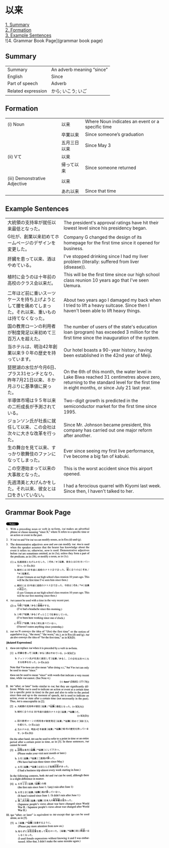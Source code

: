 # 以来

[1. Summary](#summary)<br>
[2. Formation](#formation)<br>
[3. Example Sentences](#example-sentences)<br>
![4. Grammar Book Page](grammar book page)<br>


## Summary

<table><tr>   <td>Summary</td>   <td>An adverb meaning “since”</td></tr><tr>   <td>English</td>   <td>Since</td></tr><tr>   <td>Part of speech</td>   <td>Adverb</td></tr><tr>   <td>Related expression</td>   <td>から; いこう; いご</td></tr></table>

## Formation

<table class="table"><tbody><tr class="tr head"><td class="td"><span class="numbers">(i)</span> <span class="bold">Noun</span></td><td class="td"><span class="concept">以来</span></td><td class="td"><span>Where Noun indicates an event or a specific time</span></td></tr><tr class="tr"><td class="td"></td><td class="td"><span>卒業</span><span class="concept">以来</span></td><td class="td"><span>Since someone’s graduation</span></td></tr><tr class="tr"><td class="td"></td><td class="td"><span>五月三日</span><span class="concept">以来</span></td><td class="td"><span>Since May 3</span></td></tr><tr class="tr head"><td class="td"><span class="numbers">(ii)</span> <span class="bold">Vて</span></td><td class="td"><span class="concept">以来</span></td><td class="td"></td></tr><tr class="tr"><td class="td"></td><td class="td"><span>帰って</span><span class="concept">以来</span></td><td class="td"><span>Since someone returned</span></td></tr><tr class="tr head"><td class="td"><span class="numbers">(iii)</span> <span class="bold">Demonstrative Adjective</span></td><td class="td"><span class="concept">以来</span></td><td class="td"></td></tr><tr class="tr"><td class="td"></td><td class="td"><span>あれ</span><span class="concept">以来</span></td><td class="td"><span>Since that time</span></td></tr></tbody></table>

## Example Sentences

<table><tr>   <td>大統領の支持率が就任以来最低となった。</td>   <td>The president's approval ratings have hit their lowest level since his presidency began.</td></tr><tr>   <td>G社が、創業以来初めてホームページのデザインを変更した。</td>   <td>Company G changed the design of its homepage for the ﬁrst time since it opened for business.</td></tr><tr>   <td>肝臓を患って以来、酒はやめている。</td>   <td>I've stopped drinking since I had my liver problem (literally: suffered from liver (disease)).</td></tr><tr>   <td>植村に会うのは十年前の高校のクラス会以来だ。</td>   <td>This will be the ﬁrst time since our high school class reunion 10 years ago that I've seen Uemura.</td></tr><tr>   <td>二年ほど前に重いスーツケースを持ち上げようとして腰を痛めてしまった。それ以来、重いものは持てなくなった。</td>   <td>About two years ago I damaged my back when I tried to lift a heavy suitcase. Since then I haven't been able to lift heavy things.</td></tr><tr>   <td>国の教育ローンの利用者が制度発足以来初めて三百万人を超えた。</td>   <td>The number of users of the state's education loan (program) has exceeded 3 million for the ﬁrst time since the inauguration of the system.</td></tr><tr>   <td>当ホテルは、明治42年創業以来９０年の歴史を持っています。</td>   <td>Our hotel boasts a 90-year history, having been established in the 42nd year of Meiji.</td></tr><tr>   <td>琵琶湖の水位が今月6日、プラス31センチとなり、昨年7月21日以来、８か月ぶりに基準値に戻った。</td>   <td>On the 6th of this month, the water level in Lake Biwa reached 31 centimetres above zero, returning to the standard level for the first time in eight months, or since July 21 last year.</td></tr><tr>   <td>半導体市場は９５年以来の二桁成長が予測されている。</td>   <td>Two-digit growth is predicted in the semiconductor market for the ﬁrst time since 1995.</td></tr><tr>   <td>ジョンソン氏が社長に就任して以来、この会社は次々に大きな改革を行った。</td>   <td>Since Mr. Johnson became president, this company has carried out one major reform after another.</td></tr><tr>   <td>生の舞台を見て以来、すっかり歌舞伎のファンになってしまった。</td>   <td>Ever since seeing my first live performance, I've become a big fan of kabuki.</td></tr><tr>   <td>この空港始まって以来の大事故となった。</td>   <td>This is the worst accident since this airport opened.</td></tr><tr>   <td>先週清美と大げんかをした。それ以来、彼女とは口をきいていない。</td>   <td>I had a ferocious quarrel with Kiyomi last week. Since then, I haven't talked to her.</td></tr></table>

## Grammar Book Page

![](../img/Advanced以来.png)

